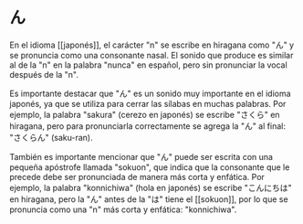 # ん

En el idioma [[japonés]], el carácter "n" se escribe en hiragana como "ん" y se pronuncia como una consonante nasal. El sonido que produce es similar al de la "n" en la palabra "nunca" en español, pero sin pronunciar la vocal después de la "n".

Es importante destacar que "ん" es un sonido muy importante en el idioma japonés, ya que se utiliza para cerrar las sílabas en muchas palabras. Por ejemplo, la palabra "sakura" (cerezo en japonés) se escribe "さくら" en hiragana, pero para pronunciarla correctamente se agrega la "ん" al final: "さくらん" (saku-ran).

También es importante mencionar que "ん" puede ser escrita con una pequeña apóstrofe llamada "sokuon", que indica que la consonante que le precede debe ser pronunciada de manera más corta y enfática. Por ejemplo, la palabra "konnichiwa" (hola en japonés) se escribe "こんにちは" en hiragana, pero la "ん" antes de la "は" tiene el [[sokuon]], por lo que se pronuncia como una "n" más corta y enfática: "konnichiwa".